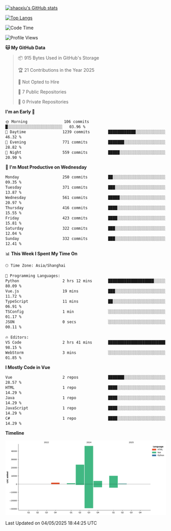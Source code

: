 [![shaoxiu's GitHub stats](https://github-readme-stats.vercel.app/api?username=shaoxiu&count_private=true&show_icons=true)](https://github.com/anuraghazra/github-readme-stats)

[![Top Langs](https://github-readme-stats.vercel.app/api/top-langs/?username=shaoxiu&layout=compact)](https://github.com/anuraghazra/github-readme-stats)


<!--START_SECTION:waka-->
![Code Time](http://img.shields.io/badge/Code%20Time-181%20hrs%2059%20mins-blue)

![Profile Views](http://img.shields.io/badge/Profile%20Views-0-blue)

**🐱 My GitHub Data** 

> 📦 915 Bytes Used in GitHub's Storage 
 > 
> 🏆 21 Contributions in the Year 2025
 > 
> 🚫 Not Opted to Hire
 > 
> 📜 7 Public Repositories 
 > 
> 🔑 0 Private Repositories 
 > 
**I'm an Early 🐤** 

```text
🌞 Morning                106 commits         █░░░░░░░░░░░░░░░░░░░░░░░░   03.96 % 
🌆 Daytime                1239 commits        ████████████░░░░░░░░░░░░░   46.32 % 
🌃 Evening                771 commits         ███████░░░░░░░░░░░░░░░░░░   28.82 % 
🌙 Night                  559 commits         █████░░░░░░░░░░░░░░░░░░░░   20.90 % 
```
📅 **I'm Most Productive on Wednesday** 

```text
Monday                   250 commits         ██░░░░░░░░░░░░░░░░░░░░░░░   09.35 % 
Tuesday                  371 commits         ███░░░░░░░░░░░░░░░░░░░░░░   13.87 % 
Wednesday                561 commits         █████░░░░░░░░░░░░░░░░░░░░   20.97 % 
Thursday                 416 commits         ████░░░░░░░░░░░░░░░░░░░░░   15.55 % 
Friday                   423 commits         ████░░░░░░░░░░░░░░░░░░░░░   15.81 % 
Saturday                 322 commits         ███░░░░░░░░░░░░░░░░░░░░░░   12.04 % 
Sunday                   332 commits         ███░░░░░░░░░░░░░░░░░░░░░░   12.41 % 
```


📊 **This Week I Spent My Time On** 

```text
🕑︎ Time Zone: Asia/Shanghai

💬 Programming Languages: 
Python                   2 hrs 12 mins       ████████████████████░░░░░   80.09 % 
Vue.js                   19 mins             ███░░░░░░░░░░░░░░░░░░░░░░   11.72 % 
TypeScript               11 mins             ██░░░░░░░░░░░░░░░░░░░░░░░   06.91 % 
TSConfig                 1 min               ░░░░░░░░░░░░░░░░░░░░░░░░░   01.17 % 
JSON                     0 secs              ░░░░░░░░░░░░░░░░░░░░░░░░░   00.11 % 

🔥 Editors: 
VS Code                  2 hrs 41 mins       █████████████████████████   98.15 % 
WebStorm                 3 mins              ░░░░░░░░░░░░░░░░░░░░░░░░░   01.85 % 
```

**I Mostly Code in Vue** 

```text
Vue                      2 repos             ███████░░░░░░░░░░░░░░░░░░   28.57 % 
HTML                     1 repo              ████░░░░░░░░░░░░░░░░░░░░░   14.29 % 
Java                     1 repo              ████░░░░░░░░░░░░░░░░░░░░░   14.29 % 
JavaScript               1 repo              ████░░░░░░░░░░░░░░░░░░░░░   14.29 % 
C#                       1 repo              ████░░░░░░░░░░░░░░░░░░░░░   14.29 % 
```



**Timeline**

![Lines of Code chart](https://raw.githubusercontent.com/shaoxiu/shaoxiu/main/assets/bar_graph.png)


 Last Updated on 04/05/2025 18:44:25 UTC
<!--END_SECTION:waka-->
